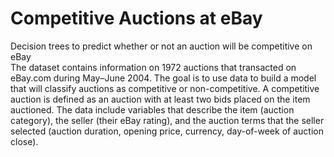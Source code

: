 # Competitive Auctions at eBay                                                                                                              
Decision trees to predict whether or not an auction will be competitive on eBay                                                               
The dataset contains information on 1972 auctions that transacted on eBay.com during May–June 2004. The goal is to use data to build a model that will classify auctions as competitive or non-competitive. A competitive auction is defined as an auction with at least two bids placed on the item auctioned. The data include variables that describe the item (auction category), the seller (their eBay rating), and the auction terms that the seller selected (auction duration, opening price, currency, day-of-week of auction close).
